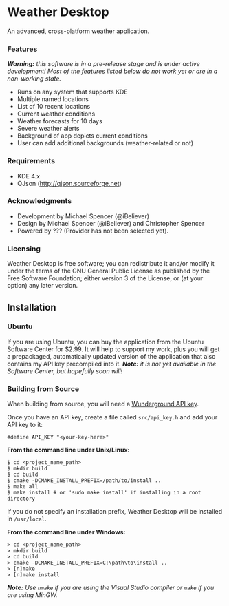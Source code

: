 Weather Desktop
===============

An advanced, cross-platform weather application.

### Features ###

_**Warning:** this software is in a pre-release stage and is under active development! Most of the features listed below do not work yet or are in a non-working state._

 * Runs on any system that supports KDE
 * Multiple named locations
 * List of 10 recent locations
 * Current weather conditions
 * Weather forecasts for 10 days
 * Severe weather alerts
 * Background of app depicts current conditions
 * User can add additional backgrounds (weather-related or not)

### Requirements ###
 * KDE 4.x
 * QJson (http://qjson.sourceforge.net)

### Acknowledgments ###

 * Development by Michael Spencer (@iBeliever)
 * Design by Michael Spencer (@iBeliever) and Christopher Spencer
 * Powered by ??? (Provider has not been selected yet).

### Licensing ###

Weather Desktop is free software; you can redistribute it and/or modify it under the terms of the GNU General Public License as published by the Free Software Foundation; either version 3 of the License, or (at your option) any later version.


Installation
------------

### Ubuntu ###

If you are using Ubuntu, you can buy the application from the Ubuntu Software Center for $2.99. It will help to support my work, plus you will get a prepackaged, automatically updated version of the application that also contains my API key precompiled into it. _**Note:** it is not yet available in the Software Center, but hopefully soon will!_

### Building from Source ###

When building from source, you will need a [Wunderground API key](http://www.wunderground.com/weather/api/?apiref=f7b0e81e954c09e8).

Once you have an API key, create a file called `src/api_key.h` and add your API key to it:

    #define API_KEY "<your-key-here>"
    

**From the command line under Unix/Linux:**

    $ cd <project_name_path>
    $ mkdir build
    $ cd build
    $ cmake -DCMAKE_INSTALL_PREFIX=/path/to/install ..
    $ make all
    $ make install # or 'sudo make install' if installing in a root directory
    
If you do not specify an installation prefix, Weather Desktop will be installed in `/usr/local`.

**From the command line under Windows:**

    > cd <project_name_path>
    > mkdir build
    > cd build
    > cmake -DCMAKE_INSTALL_PREFIX=C:\path\to\install ..
    > [n]make
    > [n]make install
    
_**Note:** Use `nmake` if you are using the Visual Studio compiler or `make` if you are using MinGW._

